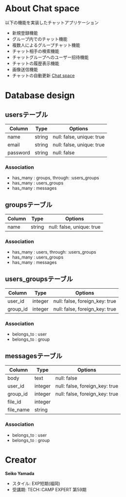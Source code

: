 # About Chat space

以下の機能を実装したチャットアプリケーション
- 新規登録機能
- グループ内でのチャット機能
- 複数人によるグループチャット機能
- チャット相手の検索機能
- チャットグループへのユーザー招待機能
- チャットの履歴表示機能
- 画像送信機能
- チャットの自動更新
[Chat space](https://chat-space-sample.herokuapp.com/)

# Database design
## usersテーブル
|Column|Type|Options|
|------|----|-------|
|name|string|null: false, unique: true|
|email|string|null: false, unique: true|
|password|string|null: false|
### Association
- has_many : groups, through: :users_groups
- has_many : users_groups
- has_many : messages

## groupsテーブル
|Column|Type|Options|
|------|----|-------|
|name|string|null: false, unique: true|

### Association
- has_many : users, through: :users_groups
- has_many : users_groups
- has_many : messages

## users_groupsテーブル
|Column|Type|Options|
|------|----|-------|
|user_id|integer|null: false, foreign_key: true|
|group_id|integer|null: false, foreign_key: true|
### Association
- belongs_to : user
- belongs_to : group

## messagesテーブル
|Column|Type|Options|
|------|----|-------|
|body|text|null: false|
|user_id|integer|null: false, foreign_key: true|
|group_id|integer|null: false, foreign_key: true|
|file_id|integer||
|file_name|string||
### Association
- belongs_to : user
- belongs_to : group

# Creator

**Seiko Yamada**
- スタイル: EXP短期(福岡)
- 受講期: TECH::CAMP EXPERT 第59期